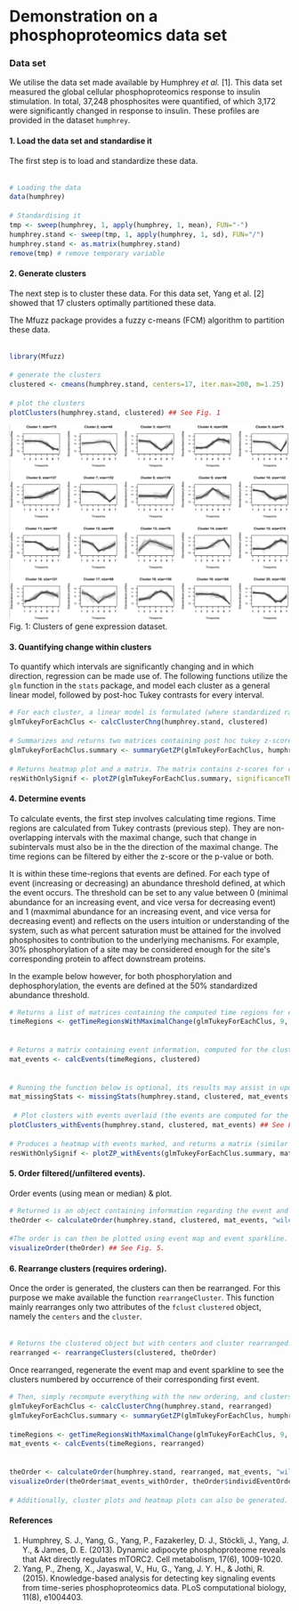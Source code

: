 # Demonstration on a phosphoproteomics data set

### Data set

We utilise the data set made available by Humphrey *et al.* [1]. This data set measured the global cellular phosphoproteomics response to insulin stimulation. In total, 37,248 phosphosites were quantified, of which 3,172 were significantly changed in response to insulin. These profiles are provided in the dataset `humphrey`.


#### 1. Load the data set and standardise it

The first step is to load and standardize these data.

```R

# Loading the data
data(humphrey)

# Standardising it
tmp <- sweep(humphrey, 1, apply(humphrey, 1, mean), FUN="-")
humphrey.stand <- sweep(tmp, 1, apply(humphrey, 1, sd), FUN="/")
humphrey.stand <- as.matrix(humphrey.stand)
remove(tmp) # remove temporary variable
```

#### 2. Generate clusters
The next step is to cluster these data. For this data set, Yang et al. [2] showed that 17 clusters optimally partitioned these data.

The Mfuzz package provides a fuzzy c-means (FCM) algorithm to partition these data.

```R

library(Mfuzz)

# generate the clusters
clustered <- cmeans(humphrey.stand, centers=17, iter.max=200, m=1.25)

# plot the clusters
plotClusters(humphrey.stand, clustered) ## See Fig. 1
```

![Mfuzz clustering](images/Ge/ge_clusters.png)
Fig. 1: Clusters of gene expression dataset.  

#### 3. Quantifying change within clusters

To quantify which intervals are significantly changing and in which direction, regression can be made use of. The following functions utilize the `glm` function in the `stats` package, and model each cluster as a general linear model, followed by post-hoc Tukey contrasts for every interval.  



```R
# For each cluster, a linear model is formulated (where standardized ratio is the response) and time points along with profiles are predictors; the results of the post hoc tukey contrasting timepoints are presented.
glmTukeyForEachClus <- calcClusterChng(humphrey.stand, clustered)

# Summarizes and returns two matrices containing post hoc tukey z-scores and p-values for consecutive time intervals.
glmTukeyForEachClus.summary <- summaryGetZP(glmTukeyForEachClus, humphrey.stand)

# Returns heatmap plot and a matrix. The matrix contains z-scores for consecutive time points, where values above the significanceTh are set to NA
resWithOnlySignif <- plotZP(glmTukeyForEachClus.summary, significanceTh=0.001) ## See Fig. 2
```

#### 4. Determine events

To calculate events, the first step involves calculating time regions. Time regions are calculated from Tukey contrasts (previous step). They are non-overlapping intervals with the maximal change, such that change in subintervals must also be in the the direction of the maximal change. The time regions can be filtered by either the z-score or the p-value or both.

It is within these time-regions that events are defined. For each type of event (increasing or decreasing) an abundance threshold defined, at which the event occurs. The threshold can be set to any value between 0 (minimal abundance for an increasing event, and vice versa for decreasing event) and 1 (maxmimal abundance for an increasing event, and vice versa for decreasing event) and reflects on the users intuition or understanding of the system, such as what percent saturation must be attained for the involved phosphosites to contribution to the underlying mechanisms. For example, 30% phosphorylation of a site may be considered enough for the site's corresponding protein to affect downstream proteins.

In the example below however, for both phosphorylation and dephosphorylation, the events are defined at the 50% standardized abundance threshold.

```R
# Returns a list of matrices containing the computed time regions for each cluster.
timeRegions <- getTimeRegionsWithMaximalChange(glmTukeyForEachClus, 9, 0.05, phosZscoreTh=15, dephosZscoreTh=-15)


# Returns a matrix containing event information, computed for the cluster centroids.  
mat_events <- calcEvents(timeRegions, clustered)


# Running the function below is optional, its results may assist in updating thresholds to exclude/include events; It returns a matrix containing the number and percentage of profiles which get removed from an event's distribution because these profiles may not follow the general 'differences in means' direction.
mat_missingStats <- missingStats(humphrey.stand, clustered, mat_events, 1, 1)

 # Plot clusters with events overlaid (the events are computed for the cluster centroids).
plotClusters_withEvents(humphrey.stand, clustered, mat_events) ## See Fig. 3.

# Produces a heatmap with events marked, and returns a matrix (similar to the `plotZP` function).
resWithOnlySignif <- plotZP_withEvents(glmTukeyForEachClus.summary, mat_events, 0.001) ## See Fig. 4.
```



#### 5. Order filtered(/unfiltered events).
Order events (using mean or median) & plot.

```R
# Returned is an object containing information regarding the event and cluster order.
theOrder <- calculateOrder(humphrey.stand, clustered, mat_events, "wilcox")

#The order is can then be plotted using event map and event sparkline.
visualizeOrder(theOrder) ## See Fig. 5.

```

#### 6. Rearrange clusters (requires ordering).

Once the order is generated, the clusters can then be rearranged. For this purpose we make available the function `rearrangeCluster`. This function mainly rearranges only two attributes of the `fclust` `clustered`
object, namely the `centers` and the `cluster`.



```R

# Returns the clustered object but with centers and cluster rearranged.
rearranged <- rearrangeClusters(clustered, theOrder)
```

Once rearranged, regenerate the event map and event sparkline to see the clusters numbered by occurrence of their corresponding first event.

```R
# Then, simply recompute everything with the new ordering, and clusters with the rearranged ordering can be visualized.
glmTukeyForEachClus <- calcClusterChng(humphrey.stand, rearranged)
glmTukeyForEachClus.summary <- summaryGetZP(glmTukeyForEachClus, humphrey.stand)

timeRegions <- getTimeRegionsWithMaximalChange(glmTukeyForEachClus, 9, phosZscoreTh=15, dephosZscoreTh=-15)
mat_events <- calcEvents(timeRegions, rearranged)


theOrder <- calculateOrder(humphrey.stand, rearranged, mat_events, "wilcox")
visualizeOrder(theOrder$mat_events_withOrder, theOrder$individEventOrder, theOrder$signifs, theOrder$test) ## See Fig. 6

# Additionally, cluster plots and heatmap plots can also be generated.
```


#### References

1. Humphrey, S. J., Yang, G., Yang, P., Fazakerley, D. J., Stöckli, J., Yang, J. Y., & James, D. E. (2013). Dynamic adipocyte phosphoproteome reveals that Akt directly regulates mTORC2. Cell metabolism, 17(6), 1009-1020.
2. Yang, P., Zheng, X., Jayaswal, V., Hu, G., Yang, J. Y. H., & Jothi, R. (2015). Knowledge-based analysis for detecting key signaling events from time-series phosphoproteomics data. PLoS computational biology, 11(8), e1004403.
